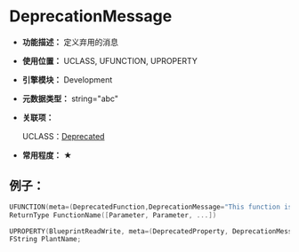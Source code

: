 ﻿# DeprecationMessage

- **功能描述：** 定义弃用的消息

- **使用位置：** UCLASS, UFUNCTION, UPROPERTY

- **引擎模块：** Development

- **元数据类型：** string="abc"

- **关联项：** 

  UCLASS：[Deprecated](../../Specifier/UCLASS/Development/Deprecated/Deprecated.md)

- **常用程度：** ★

## 例子：

```cpp
UFUNCTION(meta=(DeprecatedFunction,DeprecationMessage="This function is deprecated, please use OtherFunctionName instead."))
ReturnType FunctionName([Parameter, Parameter, ...])

UPROPERTY(BlueprintReadWrite, meta=(DeprecatedProperty, DeprecationMessage="This is deprecated"))
FString PlantName;
```
